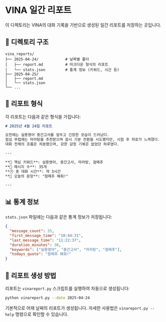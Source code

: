 # VINA 일간 리포트

이 디렉토리는 VINA의 대화 기록을 기반으로 생성된 일간 리포트를 저장하는 곳입니다.

## 📂 디렉토리 구조

```
vina_reports/
├── 2025-04-24/            # 날짜별 폴더
│   ├── report.md          # 마크다운 형식의 리포트
│   └── stats.json         # 통계 정보 (키워드, 시간 등)
├── 2025-04-25/
│   ├── report.md
│   └── stats.json
└── ...
```

## 📄 리포트 형식

각 리포트는 다음과 같은 형식을 가집니다:

```markdown
# 2025년 4월 24일 리포트

오전에는 실용영어 중간고사를 앞두고 긴장한 모습이 드러났다.  
점심 무렵에는 마라탕을 추천받으며 잠시 기분 전환을 시도했지만, 시험 후 피로가 느껴졌다.  
대화 전체의 흐름은 차분했으며, 강한 감정 기복은 없었던 하루였다.

---

**🧠 핵심 키워드**: 실용영어, 중간고사, 마라탕, 점메추  
**💬 메시지 수**: 35개  
**🕒 총 대화 시간**: 약 3시간  
**🌟 오늘의 문장**: "점메추 해줘!"

---
```

## 📊 통계 정보

`stats.json` 파일에는 다음과 같은 통계 정보가 저장됩니다:

```json
{
  "message_count": 35,
  "first_message_time": "10:44:31",
  "last_message_time": "11:22:37",
  "duration_minutes": 38,
  "keywords": ["실용영어", "중간고사", "마라탕", "점메추"],
  "todays_quote": "점메추 해줘!"
}
```

## 🔄 리포트 생성 방법

리포트는 `vinareport.py` 스크립트를 실행하여 자동으로 생성됩니다:

```bash
python vinareport.py --date 2025-04-24
```

기본적으로 어제 날짜의 리포트가 생성됩니다. 자세한 사용법은 `vinareport.py --help` 명령으로 확인할 수 있습니다. 